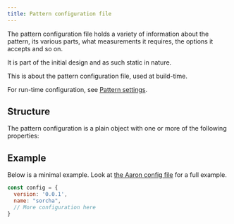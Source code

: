 ```yaml
---
title: Pattern configuration file
---
```


The pattern configuration file holds a variety of information about the
pattern, its various parts, what measurements it requires, the options it
accepts and so on.

It is part of the initial design and as such static in nature.

<Note>

This is about the pattern configuration file, used at build-time.

For run-time configuration, see [Pattern settings](/reference/api/settings).

</Note>

## Structure

The pattern configuration is a plain object with one or more of the following
properties:

<ReadMore />

## Example

Below is a minimal example. Look at [the Aaron config file][aaron] for a full example.

```js
const config = {
  version: '0.0.1',
  name: "sorcha",
  // More configuration here
}
```

[aaron]: https://github.com/freesewing/freesewing/blob/develop/packages/aaron/config/index.js
